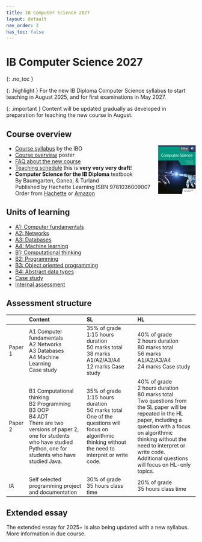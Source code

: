 ```yaml
---
title: IB Computer Science 2027
layout: default
nav_order: 3
has_toc: false
---
```


# IB Computer Science 2027
{: .no_toc }

{: .highlight }
For the new IB Diploma Computer Science syllabus to start teaching in August 2025, and for first examinations in May 2027.

{: .important }
Content will be updated gradually as developed in preparation for teaching the new course in August.

## Course overview
<img style="float: right; width: 100px" src="/assets/ib-compsci-book.png">

* [Course syllabus](/assets/ib-compsci-guide-en-2025.pdf) by the IBO
* [Course overview](/assets/ib-compsci-poster-2025.pdf) poster
* [FAQ about the new course](changes.html)
* [Teaching schedule](/assets/ib-compsci-lesson-mapping-DRAFT.pdf) this is **very very very draft**!
* **Computer Science for the IB Diploma** textbook<br/>By Baumgarten, Ganea, & Turland<br/>Published by Hachette Learning ISBN 9781036009007<br/>Order from [Hachette](https://www.hachettelearning.com/computing-and-it/computer-science-for-the-ib-diploma) or [Amazon](https://www.amazon.com/Computer-Science-Diploma-Paul-Baumgarten/dp/1036009009/)

## Units of learning

* [A1: Computer fundamentals](a1.html)
* [A2: Networks](a2.html)
* [A3: Databases](a3.html)
* [A4: Machine learning](a4.html)
* [B1: Computational thinking](b1.html)
* [B2: Programming](b2.html)
* [B3: Object oriented programming](b3.html)
* [B4: Abstract data types](b4.html)
* [Case study](case-study.html)
* [Internal assessment](internal-assessment.html)

## Assessment structure

|  | Content | SL | HL |
| :---- | :---- | :---- | :---- |
| Paper 1 | A1 Computer fundamentals<br>A2 Networks<br>A3 Databases<br>A4 Machine Learning<br>Case study | 35% of grade<br> 1:15 hours duration<br>50 marks total<br>38 marks A1/A2/A3/A4<br>12 marks Case study | 40% of grade<br>2 hours duration<br>80 marks total<br>56 marks A1/A2/A3/A4<br>24 marks Case study |
| Paper 2 | B1 Computational thinking<br>B2 Programming<br>B3 OOP<br>B4 ADT<br>There are two versions of paper 2, one for students who have studied Python, one for students who have studied Java. | 35% of grade<br>1:15 hours duration<br>50 marks total<br>One of the questions will focus on algorithmic thinking without the need to interpret or write code. | 40% of grade<br>2 hours duration<br>80 marks total<br>Two questions from the SL paper will be repeated in the HL paper, including a question with a focus on algorithmic thinking without the need to interpret or write code.<br>Additional questions will focus on HL-only topics. |
| IA | Self selected programming project and documentation | 30% of grade<br>35 hours class time | 20% of grade<br>35 hours class time |

## Extended essay

The extended essay for 2025+ is also being updated with a new syllabus. More information in due course.
